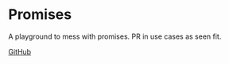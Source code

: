 # Promises

A playground to mess with promises. PR in use cases as seen fit.

[GitHub](https://github.com/brendanfmartin/promises)
